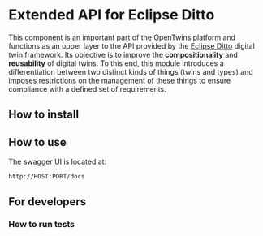 # Extended API for Eclipse Ditto

This component is an important part of the [OpenTwins](https://github.com/ertis-research/OpenTwins) platform and functions as an upper layer to the API provided by the [Eclipse Ditto](https://github.com/eclipse-ditto/ditto) digital twin framework. Its objective is to improve the **compositionality** and **reusability** of digital twins. To this end, this module introduces a differentiation between two distinct kinds of things (twins and types) and imposes restrictions on the management of these things to ensure compliance with a defined set of requirements.

## How to install

## How to use

The swagger UI is located at: 

`http://HOST:PORT/docs`

## For developers

### How to run tests
